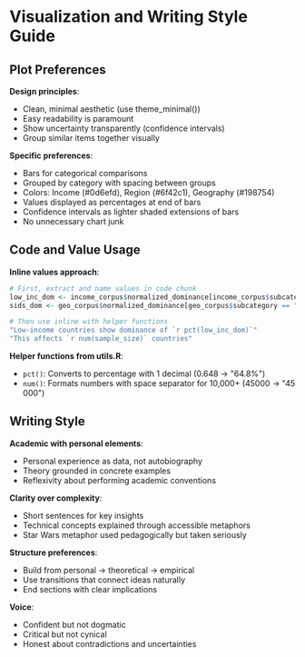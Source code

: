 # Visualization and Writing Style Guide

## Plot Preferences

**Design principles**:

- Clean, minimal aesthetic (use theme_minimal())
- Easy readability is paramount
- Show uncertainty transparently (confidence intervals)
- Group similar items together visually

**Specific preferences**:

- Bars for categorical comparisons
- Grouped by category with spacing between groups
- Colors: Income (#0d6efd), Region (#6f42c1), Geography (#198754)
- Values displayed as percentages at end of bars
- Confidence intervals as lighter shaded extensions of bars
- No unnecessary chart junk

## Code and Value Usage

**Inline values approach**:

```r
# First, extract and name values in code chunk
low_inc_dom <- income_corpus$normalized_dominance[income_corpus$subcategory == "Low income"]
sids_dom <- geo_corpus$normalized_dominance[geo_corpus$subcategory == "SIDS"]

# Then use inline with helper functions
"Low-income countries show dominance of `r pct(low_inc_dom)`"
"This affects `r num(sample_size)` countries"
```

**Helper functions from utils.R**:

- `pct()`: Converts to percentage with 1 decimal (0.648 → "64.8%")
- `num()`: Formats numbers with space separator for 10,000+ (45000 → "45 000")

## Writing Style

**Academic with personal elements**:

- Personal experience as data, not autobiography
- Theory grounded in concrete examples
- Reflexivity about performing academic conventions

**Clarity over complexity**:

- Short sentences for key insights
- Technical concepts explained through accessible metaphors
- Star Wars metaphor used pedagogically but taken seriously

**Structure preferences**:

- Build from personal → theoretical → empirical
- Use transitions that connect ideas naturally
- End sections with clear implications

**Voice**:

- Confident but not dogmatic
- Critical but not cynical
- Honest about contradictions and uncertainties